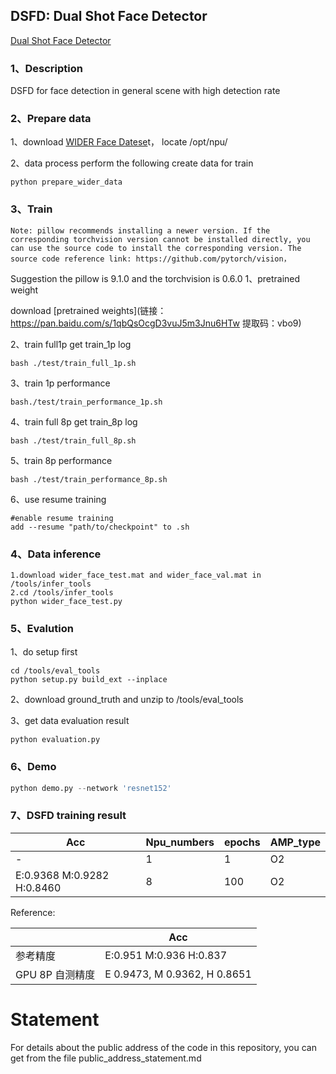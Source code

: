 ## DSFD: Dual Shot Face Detector

[ Dual Shot Face Detector](https://arxiv.org/abs/1810.10220?utm_source=feedburner&utm_medium=feed&utm_campaign=Feed%3A+arxiv%2FQSXk+(ExcitingAds!+cs+updates+on+arXiv.org))

### 1、Description

DSFD for face detection in general scene with high detection rate

### 2、Prepare data

1、download [WIDER Face Datese](http://shuoyang1213.me/WIDERFACE/)t， locate /opt/npu/

2、data process perform the following create data for train

```
python prepare_wider_data
```

### 3、Train

    Note: pillow recommends installing a newer version. If the corresponding torchvision version cannot be installed directly, you can use the source code to install the corresponding version. The source code reference link: https://github.com/pytorch/vision，
Suggestion the pillow is 9.1.0 and the torchvision is 0.6.0
1、pretrained weight

download [pretrained weights](链接：https://pan.baidu.com/s/1qbQsOcgD3vuJ5m3Jnu6HTw  提取码：vbo9)

2、train full1p get train_1p  log 

```
bash ./test/train_full_1p.sh
```

3、train 1p performance

```
bash./test/train_performance_1p.sh
```

4、train full 8p get train_8p log 

```
bash ./test/train_full_8p.sh
```

5、train 8p performance

```
bash ./test/train_performance_8p.sh 
```

6、use resume training

```
#enable resume training
add --resume "path/to/checkpoint" to .sh
```

### 4、Data inference

```
1.download wider_face_test.mat and wider_face_val.mat in /tools/infer_tools
2.cd /tools/infer_tools
python wider_face_test.py
```

### 5、Evalution

1、do setup first

```
cd /tools/eval_tools
python setup.py build_ext --inplace
```

2、download ground_truth and unzip to /tools/eval_tools

3、get data evaluation result

```
python evaluation.py
```

### 6、Demo

```python
python demo.py --network 'resnet152'
```



### 7、DSFD training result

| Acc                        | Npu_numbers | epochs | AMP_type |
| -------------------------- | ----------- | ------ | -------- |
| -                          | 1           | 1      | O2       |
| E:0.9368 M:0.9282 H:0.8460 | 8           | 100    | O2       |

Reference:

|                 | Acc                          |
| :-------------- | ---------------------------- |
| 参考精度        | E:0.951 M:0.936 H:0.837      |
| GPU 8P 自测精度 | E 0.9473, M 0.9362, H 0.8651 |


# Statement

For details about the public address of the code in this repository, you can get from the file public_address_statement.md